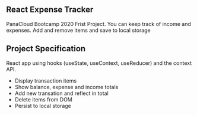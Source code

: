 ## React Expense Tracker

PanaCloud Bootcamp 2020 Frist Project.
You can keep track of income and expenses. Add and remove items and save to local storage

## Project Specification

React app using hooks (useState, useContext, useReducer) and the context API.

 <ul>
   <li>Display transaction items</li>
   <li>Show balance, expense and income totals</li>
   <li>Add new transation and reflect in total</li>
   <li>Delete items from DOM</li>
   <li>Persist to local storage</li>
 </ul>
